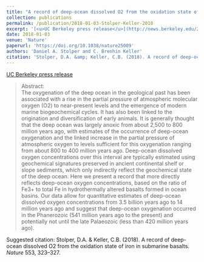 ```yaml
---
title: "A record of deep-ocean dissolved O2 from the oxidation state of iron in submarine basalts"
collection: publications
permalink: /publication/2018-01-03-Stolper-Keller-2018
excerpt: '[<u>UC Berkeley press release</u>](http://news.berkeley.edu/2018/01/03/which-came-first-complex-life-or-high-atmospheric-oxygen/)'
date: 2018-01-03
venue: 'Nature'
paperurl: 'https://doi.org/10.1038/nature25009'
authors: 'Daniel A. Stolper and C. Brenhin Keller'
citation: 'Stolper, D.A. &amp; Keller, C.B. (2018). A record of deep-ocean dissolved O2 from the oxidation state of iron in submarine basalts. <i>Nature</i> 553, 323–327.'
---
```

[<u>UC Berkeley press release</u>](http://news.berkeley.edu/2018/01/03/which-came-first-complex-life-or-high-atmospheric-oxygen/)



>Abstract: <br/>The oxygenation of the deep ocean in the geological past has been associated with a rise in the partial pressure of atmospheric molecular oxygen (O2) to near-present levels and the emergence of modern marine biogeochemical cycles. It has also been linked to the origination and diversification of early animals. It is generally thought that the deep ocean was largely anoxic from about 2,500 to 800 million years ago, with estimates of the occurrence of deep-ocean oxygenation and the linked increase in the partial pressure of atmospheric oxygen to levels sufficient for this oxygenation ranging from about 800 to 400 million years ago. Deep-ocean dissolved oxygen concentrations over this interval are typically estimated using geochemical signatures preserved in ancient continental shelf or slope sediments, which only indirectly reflect the geochemical state of the deep ocean. Here we present a record that more directly reflects deep-ocean oxygen concentrations, based on the ratio of Fe3+ to total Fe in hydrothermally altered basalts formed in ocean basins. Our data allow for quantitative estimates of deep-ocean dissolved oxygen concentrations from 3.5 billion years ago to 14 million years ago and suggest that deep-ocean oxygenation occurred in the Phanerozoic (541 million years ago to the present) and potentially not until the late Palaeozoic (less than 420 million years ago).

Suggested citation: Stolper, D.A. & Keller, C.B. (2018). A record of deep-ocean dissolved O2 from the oxidation state of iron in submarine basalts. <i>Nature</i> 553, 323–327.